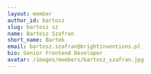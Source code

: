 ```yaml
---
layout: member
author_id: bartosz
slug: bartosz sz
name: Bartosz Szafran
short_name: Bartek
email: bartosz.szafran@brightinventions.pl
bio: Senior Frontend Developer
avatar: /images/members/bartosz_szafran.jpg
---
```

